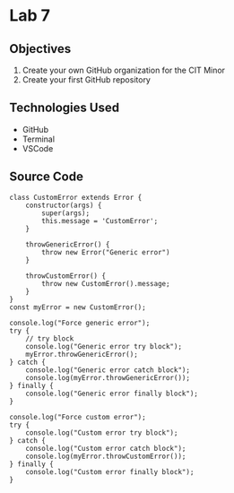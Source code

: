 # Lab 7

## Objectives
1. Create your own GitHub organization for the CIT Minor
2. Create your first GitHub repository

## Technologies Used
- GitHub
- Terminal
- VSCode

## Source Code
```
class CustomError extends Error {
    constructor(args) {
        super(args);
        this.message = 'CustomError';
    }

    throwGenericError() {
        throw new Error("Generic error")
    }

    throwCustomError() {
        throw new CustomError().message;
    }
}
const myError = new CustomError();

console.log("Force generic error");
try {
    // try block
    console.log("Generic error try block");
    myError.throwGenericError();
} catch {
    console.log("Generic error catch block");
    console.log(myError.throwGenericError());
} finally {
    console.log("Generic error finally block");
}

console.log("Force custom error");
try {
    console.log("Custom error try block");
} catch {
    console.log("Custom error catch block");
    console.log(myError.throwCustomError());
} finally {
    console.log("Custom error finally block");
}
```

